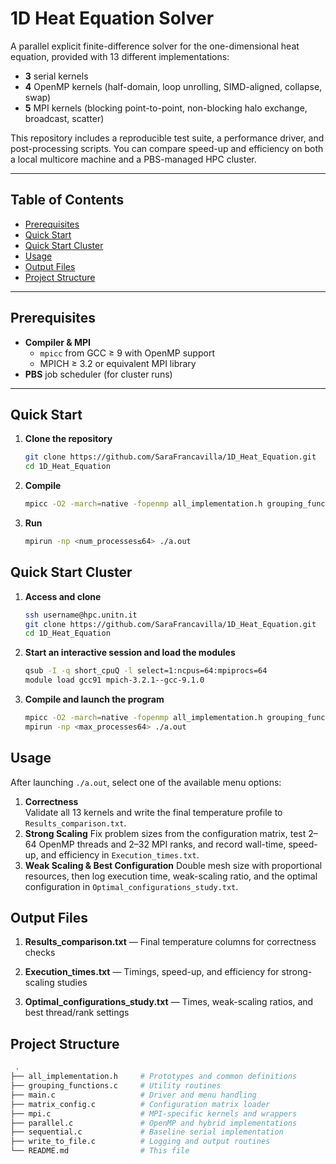# 1D Heat Equation Solver

A parallel explicit finite-difference solver for the one-dimensional heat equation, provided with 13 different implementations:
- **3** serial kernels  
- **4** OpenMP kernels (half-domain, loop unrolling, SIMD-aligned, collapse, swap)  
- **5** MPI kernels (blocking point-to-point, non-blocking halo exchange, broadcast, scatter)

This repository includes a reproducible test suite, a performance driver, and post-processing scripts. You can compare speed-up and efficiency on both a local multicore machine and a PBS-managed HPC cluster.

---

## Table of Contents

- [Prerequisites](#prerequisites)  
- [Quick Start](#quick-start)
- [Quick Start Cluster](#quick-start-cluster) 
- [Usage](#usage)  
- [Output Files](#output-files)  
- [Project Structure](#project-structure)  
---

## Prerequisites

- **Compiler & MPI**  
  - `mpicc` from GCC ≥ 9 with OpenMP support  
  - MPICH ≥ 3.2 or equivalent MPI library  
- **PBS** job scheduler (for cluster runs)  

---

## Quick Start 

1. **Clone the repository**  
   ```bash
   git clone https://github.com/SaraFrancavilla/1D_Heat_Equation.git
   cd 1D_Heat_Equation
   ```
2. **Compile**
   ```bash
   mpicc -O2 -march=native -fopenmp all_implementation.h grouping_functions.c main.c matrix_config.c mpi.c parallel.c sequential.c write_to_file.c -lm
   ```
3. **Run**
   ```bash
   mpirun -np <num_processes≤64> ./a.out
   ```
## Quick Start Cluster

1. **Access and clone**  
   ```bash
   ssh username@hpc.unitn.it
   git clone https://github.com/SaraFrancavilla/1D_Heat_Equation.git
   cd 1D_Heat_Equation
   ```
2. **Start an interactive session and load the modules**
   ```bash
   qsub -I -q short_cpuQ -l select=1:ncpus=64:mpiprocs=64
   module load gcc91 mpich-3.2.1--gcc-9.1.0
   ```
3. **Compile and launch the program**
   ```bash
   mpicc -O2 -march=native -fopenmp all_implementation.h grouping_functions.c main.c matrix_config.c mpi.c     parallel.c sequential.c write_to_file.c -lm
   mpirun -np <max_processes64> ./a.out
   ```

## Usage
After launching `./a.out`, select one of the available menu options:
1. **Correctness**  
   Validate all 13 kernels and write the final temperature profile to `Results_comparison.txt`.
2. **Strong Scaling**
  Fix problem sizes from the configuration matrix, test 2–64 OpenMP threads and 2–32 MPI ranks, and record wall-time, speed-up, and efficiency in `Execution_times.txt`.
3. **Weak Scaling & Best Configuration**
   Double mesh size with proportional resources, then log execution time, weak-scaling ratio, and the optimal configuration in `Optimal_configurations_study.txt`.

## Output Files
1. **Results_comparison.txt** — Final temperature columns for correctness checks

2. **Execution_times.txt** — Timings, speed-up, and efficiency for strong-scaling studies

3. **Optimal_configurations_study.txt** — Times, weak-scaling ratios, and best thread/rank settings

## Project Structure
  ```bash
   .
  ├── all_implementation.h     # Prototypes and common definitions  
  ├── grouping_functions.c     # Utility routines  
  ├── main.c                   # Driver and menu handling  
  ├── matrix_config.c          # Configuration matrix loader  
  ├── mpi.c                    # MPI-specific kernels and wrappers  
  ├── parallel.c               # OpenMP and hybrid implementations  
  ├── sequential.c             # Baseline serial implementation  
  ├── write_to_file.c          # Logging and output routines  
  └── README.md                # This file  
   ```



   
